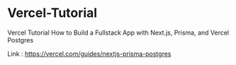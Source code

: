 # Vercel-Tutorial

Vercel Tutorial 
How to Build a Fullstack App with Next.js, Prisma, and Vercel Postgres

Link : https://vercel.com/guides/nextjs-prisma-postgres
